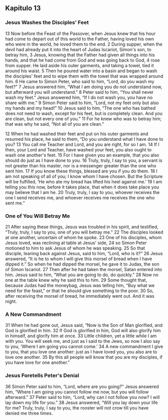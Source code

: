 Kapitulo 13
-----------

### Jesus Washes the Disciples' Feet

13 Now before the Feast of the Passover, when Jesus knew that his hour had come to depart out of this world to the Father, having loved his own who were in the world, he loved them to the end. 2 During supper, when the devil had already put it into the heart of Judas Iscariot, Simon's son, to betray him, 3 Jesus, knowing that the Father had given all things into his hands, and that he had come from God and was going back to God, 4 rose from supper. He laid aside his outer garments, and taking a towel, tied it around his waist. 5 Then he poured water into a basin and began to wash the disciples' feet and to wipe them with the towel that was wrapped around him. 6 He came to Simon Peter, who said to him, “Lord, do you wash my feet?” 7 Jesus answered him, “What I am doing you do not understand now, but afterward you will understand.” 8 Peter said to him, “You shall never wash my feet.” Jesus answered him, “If I do not wash you, you have no share with me.” 9 Simon Peter said to him, “Lord, not my feet only but also my hands and my head!” 10 Jesus said to him, “The one who has bathed does not need to wash, except for his feet, but is completely clean. And you are clean, but not every one of you.” 11 For he knew who was to betray him; that was why he said, “Not all of you are clean.”

12 When he had washed their feet and put on his outer garments and resumed his place, he said to them, “Do you understand what I have done to you? 13 You call me Teacher and Lord, and you are right, for so I am. 14 If I then, your Lord and Teacher, have washed your feet, you also ought to wash one another's feet. 15 For I have given you an example, that you also should do just as I have done to you. 16 Truly, truly, I say to you, a servant is not greater than his master, nor is a messenger greater than the one who sent him. 17 If you know these things, blessed are you if you do them. 18 I am not speaking of all of you; I know whom I have chosen. But the Scripture will be fulfilled, ‘He who ate my bread has lifted his heel against me.’ 19 I am telling you this now, before it takes place, that when it does take place you may believe that I am he. 20 Truly, truly, I say to you, whoever receives the one I send receives me, and whoever receives me receives the one who sent me.”

### One of You Will Betray Me

21 After saying these things, Jesus was troubled in his spirit, and testified, “Truly, truly, I say to you, one of you will betray me.” 22 The disciples looked at one another, uncertain of whom he spoke. 23 One of his disciples, whom Jesus loved, was reclining at table at Jesus' side, 24 so Simon Peter motioned to him to ask Jesus of whom he was speaking. 25 So that disciple, leaning back against Jesus, said to him, “Lord, who is it?” 26 Jesus answered, “It is he to whom I will give this morsel of bread when I have dipped it.” So when he had dipped the morsel, he gave it to Judas, the son of Simon Iscariot. 27 Then after he had taken the morsel, Satan entered into him. Jesus said to him, “What you are going to do, do quickly.” 28 Now no one at the table knew why he said this to him. 29 Some thought that, because Judas had the moneybag, Jesus was telling him, “Buy what we need for the feast,” or that he should give something to the poor. 30 So, after receiving the morsel of bread, he immediately went out. And it was night.

### A New Commandment

31 When he had gone out, Jesus said, “Now is the Son of Man glorified, and God is glorified in him. 32 If God is glorified in him, God will also glorify him in himself, and glorify him at once. 33 Little children, yet a little while I am with you. You will seek me, and just as I said to the Jews, so now I also say to you, ‘Where I am going you cannot come.’ 34 A new commandment I give to you, that you love one another: just as I have loved you, you also are to love one another. 35 By this all people will know that you are my disciples, if you have love for one another.”

### Jesus Foretells Peter's Denial

36 Simon Peter said to him, “Lord, where are you going?” Jesus answered him, “Where I am going you cannot follow me now, but you will follow afterward.” 37 Peter said to him, “Lord, why can I not follow you now? I will lay down my life for you.” 38 Jesus answered, “Will you lay down your life for me? Truly, truly, I say to you, the rooster will not crow till you have denied me three times.
